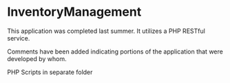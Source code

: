 # InventoryManagement

This application was completed last summer. It utilizes a PHP RESTful service.

Comments have been added indicating portions of the application that were developed by whom.

PHP Scripts in separate folder

